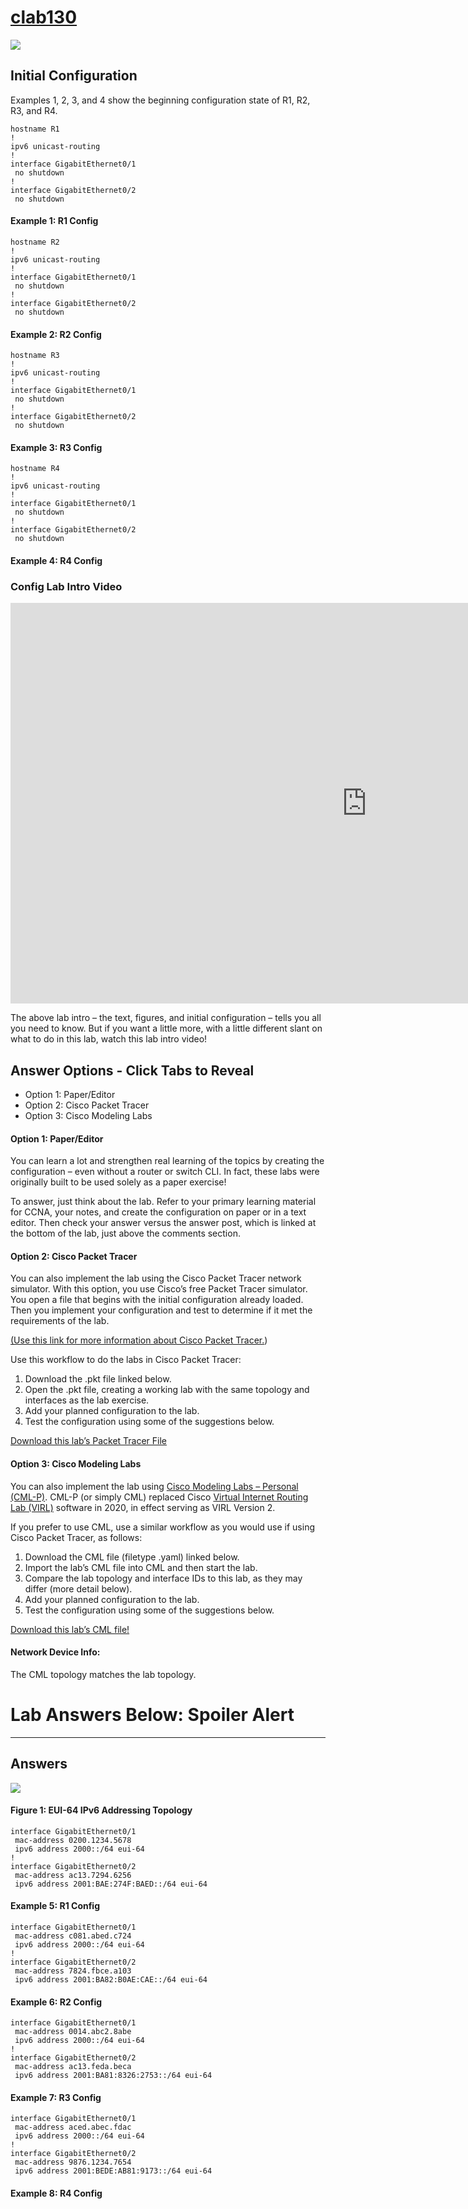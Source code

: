 # [clab130](https://www.certskills.com/clab130/)

![](../images/clab130_img1.svg)

## Initial Configuration

Examples 1, 2, 3, and 4 show the beginning configuration state of R1, R2, R3, and R4.

    hostname R1
    !
    ipv6 unicast-routing
    !
    interface GigabitEthernet0/1
     no shutdown
    !
    interface GigabitEthernet0/2
     no shutdown

#### Example 1: R1 Config

    hostname R2
    !
    ipv6 unicast-routing
    !
    interface GigabitEthernet0/1
     no shutdown
    !
    interface GigabitEthernet0/2
     no shutdown

#### Example 2: R2 Config

    hostname R3
    !
    ipv6 unicast-routing
    !
    interface GigabitEthernet0/1
     no shutdown
    !
    interface GigabitEthernet0/2
     no shutdown

#### Example 3: R3 Config

    hostname R4
    !
    ipv6 unicast-routing
    !
    interface GigabitEthernet0/1
     no shutdown
    !
    interface GigabitEthernet0/2
     no shutdown

#### Example 4: R4 Config




### Config Lab Intro Video

<iframe id="iframe-player-9" data-id="9" title="Config Lab Intro: IPv6 EUI-64 Addressing 1" width="1140" height="641" src="https://www.youtube.com/embed/qzUbOkVD_40?feature=oembed" frameborder="0" allow="accelerometer; autoplay; clipboard-write; encrypted-media; gyroscope; picture-in-picture; web-share" referrerpolicy="strict-origin-when-cross-origin" allowfullscreen></iframe>

The above lab intro – the text, figures, and initial configuration – tells you all you need to know. But if you want a little more, with a little different slant on what to do in this lab, watch this lab intro video!

## Answer Options - Click Tabs to Reveal

- Option 1: Paper/Editor
- Option 2: Cisco Packet Tracer
- Option 3: Cisco Modeling Labs

#### Option 1: Paper/Editor

You can learn a lot and strengthen real learning of the topics by creating the configuration – even without a router or switch CLI. In fact, these labs were originally built to be used solely as a paper exercise!

To answer, just think about the lab. Refer to your primary learning material for CCNA, your notes, and create the configuration on paper or in a text editor. Then check your answer versus the answer post, which is linked at the bottom of the lab, just above the comments section.

#### Option 2: Cisco Packet Tracer

You can also implement the lab using the Cisco Packet Tracer network simulator. With this option, you use Cisco’s free Packet Tracer simulator. You open a file that begins with the initial configuration already loaded. Then you implement your configuration and test to determine if it met the requirements of the lab.

[(Use this link for more information about Cisco Packet Tracer.](https://www.certskills.com/packettracer))

Use this workflow to do the labs in Cisco Packet Tracer:

1. Download the .pkt file linked below.
2. Open the .pkt file, creating a working lab with the same topology and interfaces as the lab exercise.
3. Add your planned configuration to the lab.
4. Test the configuration using some of the suggestions below.

[Download this lab’s Packet Tracer File](https://files.certskills.com/virl/clab130.pkt)

#### Option 3: Cisco Modeling Labs

You can also implement the lab using [Cisco Modeling Labs – Personal (CML-P)](https://developer.cisco.com/modeling-labs/). CML-P (or simply CML) replaced Cisco [Virtual Internet Routing Lab (VIRL)](https://virl.cisco.com/) software in 2020, in effect serving as VIRL Version 2.

If you prefer to use CML, use a similar workflow as you would use if using Cisco Packet Tracer, as follows:

1. Download the CML file (filetype .yaml) linked below.
2. Import the lab’s CML file into CML and then start the lab.
3. Compare the lab topology and interface IDs to this lab, as they may differ (more detail below).
4. Add your planned configuration to the lab.
5. Test the configuration using some of the suggestions below.

[Download this lab’s CML file!](https://files.certskills.com/virl/clab130.yaml)

#### Network Device Info:

The CML topology matches the lab topology.

# Lab Answers Below: Spoiler Alert

---

## Answers

![](../images/clab130_img1.svg)

#### Figure 1: EUI-64 IPv6 Addressing Topology

    interface GigabitEthernet0/1
     mac-address 0200.1234.5678
     ipv6 address 2000::/64 eui-64
    !
    interface GigabitEthernet0/2
     mac-address ac13.7294.6256
     ipv6 address 2001:BAE:274F:BAED::/64 eui-64

#### Example 5: R1 Config

    interface GigabitEthernet0/1
     mac-address c081.abed.c724
     ipv6 address 2000::/64 eui-64
    !
    interface GigabitEthernet0/2
     mac-address 7824.fbce.a103
     ipv6 address 2001:BA82:B0AE:CAE::/64 eui-64

#### Example 6: R2 Config

    interface GigabitEthernet0/1
     mac-address 0014.abc2.8abe
     ipv6 address 2000::/64 eui-64
    !
    interface GigabitEthernet0/2
     mac-address ac13.feda.beca
     ipv6 address 2001:BA81:8326:2753::/64 eui-64

#### Example 7: R3 Config

    interface GigabitEthernet0/1
     mac-address aced.abec.fdac
     ipv6 address 2000::/64 eui-64
    !
    interface GigabitEthernet0/2
     mac-address 9876.1234.7654
     ipv6 address 2001:BEDE:AB81:9173::/64 eui-64

#### Example 8: R4 Config
